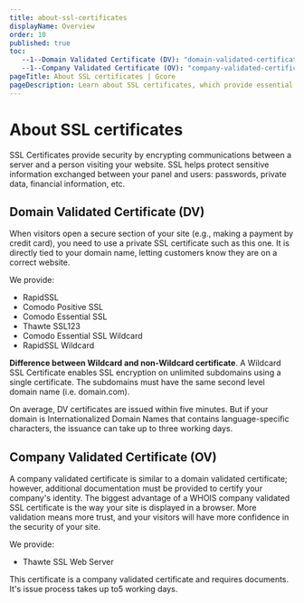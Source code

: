 ```yaml
---
title: about-ssl-certificates
displayName: Overview
order: 10
published: true
toc:
   --1--Domain Validated Certificate (DV): "domain-validated-certificate-dv"
   --1--Company Validated Certificate (OV): "company-validated-certificate-ov"
pageTitle: About SSL certificates | Gcore
pageDescription: Learn about SSL certificates, which provide essential security by encrypting communications between your website and users.
---
```

# About SSL certificates

SSL Certificates provide security by encrypting communications between a server and a person visiting your website. SSL helps protect sensitive information exchanged between your panel and users: passwords, private data, financial information, etc.

## Domain Validated Certificate (DV)

When visitors open a secure section of your site (e.g., making a payment by credit card), you need to use a private SSL certificate such as this one. It is directly tied to your domain name, letting customers know they are on a correct website.

We provide:

- RapidSSL
- Comodo Positive SSL
- Comodo Essential SSL
- Thawte SSL123
- Comodo Essential SSL Wildcard
- RapidSSL Wildcard

**Difference between Wildcard and non-Wildcard certificate**. A Wildcard SSL Certificate enables SSL encryption on unlimited subdomains using a single certificate. The subdomains must have the same second level domain name (i.e. domain.com).

On average, DV certificates are issued within five minutes. But if your domain is Internationalized Domain Names that contains language-specific characters, the issuance can take up to three working days.

## Company Validated Certificate (OV)

A company validated certificate is similar to a domain validated certificate; however, additional documentation must be provided to certify your company's identity. The biggest advantage of a WHOIS company validated SSL certificate is the way your site is displayed in a browser. More validation means more trust, and your visitors will have more confidence in the security of your site.

We provide:

- Thawte SSL Web Server

This certificate is a company validated certificate and requires documents. It's issue process takes up to5 working days.